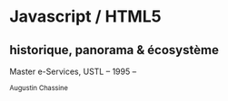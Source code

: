 
# Javascript / HTML5
## historique, panorama & écosystème

Master e-Services, USTL – 1995 –

<small>Augustin Chassine</small>
